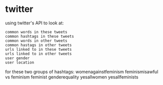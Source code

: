 twitter
=======
using twitter's API to look at:

	common words in these tweets
	common hashtags in these tweets
	common words in other tweets
	common hastags in other tweets
	urls linked to in these tweets
	urls linked to in other tweets
	user gender
	user location

for these two groups of hashtags:
	womenagainstfeminism
	feminismisawful
vs
	feminism
	feminist
	genderequality
	yesallwomen
	yesallfeminists
